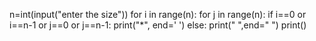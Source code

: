 n=int(input("enter the size"))
for i in range(n):
    for j in range(n):
        if i==0 or i==n-1 or j==0 or j==n-1:
        print("*", end=' ')
    else:
        print(" ",end=" ")
print()
